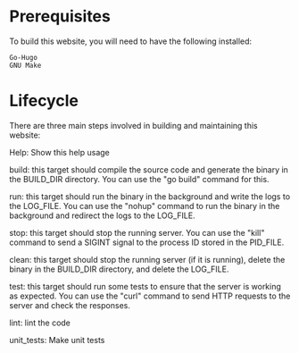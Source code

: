 # Prerequisites

To build this website, you will need to have the following installed:

    Go-Hugo
    GNU Make

# Lifecycle

There are three main steps involved in building and maintaining this website:

Help: Show this help usage 

build: this target should compile the source code and generate the binary in the BUILD_DIR directory. You can use the "go build" command for this.

run: this target should run the binary in the background and write the logs to the LOG_FILE. You can use the "nohup" command to run the binary in the background and redirect the logs to the LOG_FILE.

stop: this target should stop the running server. You can use the "kill" command to send a SIGINT signal to the process ID stored in the PID_FILE.

clean: this target should stop the running server (if it is running), delete the binary in the BUILD_DIR directory, and delete the LOG_FILE.

test: this target should run some tests to ensure that the server is working as expected. You can use the "curl" command to send HTTP requests to the server and check the responses.

lint: lint the code

unit_tests: Make unit tests
